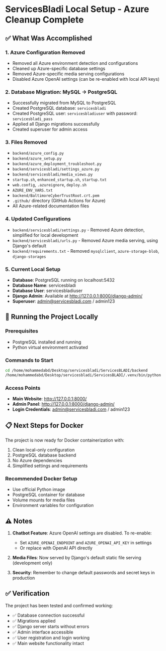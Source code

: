 # ServicesBladi Local Setup - Azure Cleanup Complete

## ✅ What Was Accomplished

### 1. **Azure Configuration Removed**
- Removed all Azure environment detection and configurations
- Cleaned up Azure-specific database settings
- Removed Azure-specific media serving configurations
- Disabled Azure OpenAI settings (can be re-enabled with local API keys)

### 2. **Database Migration: MySQL → PostgreSQL**
- Successfully migrated from MySQL to PostgreSQL
- Created PostgreSQL database: `servicesbladi`
- Created PostgreSQL user: `servicesbladiuser` with password: `servicesbladi_pass`
- Applied all Django migrations successfully
- Created superuser for admin access

### 3. **Files Removed**
- `backend/azure_config.py`
- `backend/azure_setup.py`
- `backend/azure_deployment_troubleshoot.py`
- `backend/servicesbladi/settings_azure.py`
- `backend/servicesbladi/media_views.py`
- `startup.sh`, `enhanced_startup.sh`, `startup.txt`
- `web.config`, `.azureignore`, `deploy.sh`
- `AZURE_ENV_VARS.txt`
- `backend/BaltimoreCyberTrustRoot.crt.pem`
- `.github/` directory (GitHub Actions for Azure)
- All Azure-related documentation files

### 4. **Updated Configurations**
- `backend/servicesbladi/settings.py` - Removed Azure detection, simplified for local development
- `backend/servicesbladi/urls.py` - Removed Azure media serving, using Django's default
- `backend/requirements.txt` - Removed `mysqlclient`, `azure-storage-blob`, `django-storages`

### 5. **Current Local Setup**
- **Database**: PostgreSQL running on localhost:5432
- **Database Name**: servicesbladi
- **Database User**: servicesbladiuser
- **Django Admin**: Available at http://127.0.0.1:8000/django-admin/
- **Superuser**: admin@servicesbladi.com / admin123

## 🚀 Running the Project Locally

### Prerequisites
- PostgreSQL installed and running
- Python virtual environment activated

### Commands to Start
```bash
cd /home/mohammedabd/Desktop/servicesbladi/ServicesBLADI/backend
/home/mohammedabd/Desktop/servicesbladi/ServicesBLADI/.venv/bin/python manage.py runserver
```

### Access Points
- **Main Website**: http://127.0.0.1:8000/
- **Admin Panel**: http://127.0.0.1:8000/django-admin/
- **Login Credentials**: admin@servicesbladi.com / admin123

## 📋 Next Steps for Docker

The project is now ready for Docker containerization with:
1. Clean local-only configuration
2. PostgreSQL database backend
3. No Azure dependencies
4. Simplified settings and requirements

### Recommended Docker Setup
- Use official Python image
- PostgreSQL container for database
- Volume mounts for media files
- Environment variables for configuration

## ⚠️ Notes

1. **Chatbot Feature**: Azure OpenAI settings are disabled. To re-enable:
   - Set `AZURE_OPENAI_ENDPOINT` and `AZURE_OPENAI_API_KEY` in settings
   - Or replace with OpenAI API directly

2. **Media Files**: Now served by Django's default static file serving (development only)

3. **Security**: Remember to change default passwords and secret keys in production

## ✅ Verification

The project has been tested and confirmed working:
- ✅ Database connection successful
- ✅ Migrations applied
- ✅ Django server starts without errors
- ✅ Admin interface accessible
- ✅ User registration and login working
- ✅ Main website functionality intact
